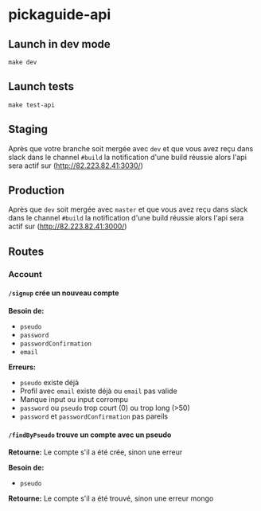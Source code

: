 # pickaguide-api

## Launch in dev mode

    make dev

## Launch tests

    make test-api

## Staging

Après que votre branche soit mergée avec `dev` et que vous avez reçu dans slack dans le channel
`#build` la notification d'une build réussie alors l'api sera actif sur (http://82.223.82.41:3030/)

## Production

Après que `dev` soit mergée avec `master` et que vous avez reçu dans slack dans le channel
`#build` la notification d'une build réussie alors l'api sera actif sur (http://82.223.82.41:3000/)

## Routes

### Account

#### `/signup` crée un nouveau compte

**Besoin de:**
- `pseudo`
- `password`
- `passwordConfirmation`
- `email`

**Erreurs:**
- `pseudo` existe déjà
- Profil avec `email` existe déjà ou `email` pas valide
- Manque input ou input corrompu
- `password` ou `pseudo` trop court (0) ou trop long (>50)
- `password` et `passwordConfirmation` pas pareils

#### `/findByPseudo` trouve un compte avec un pseudo

**Retourne:**
Le compte s'il a été crée, sinon une erreur

**Besoin de:**
- `pseudo`

**Retourne:**
Le compte s'il a été trouvé, sinon une erreur mongo
